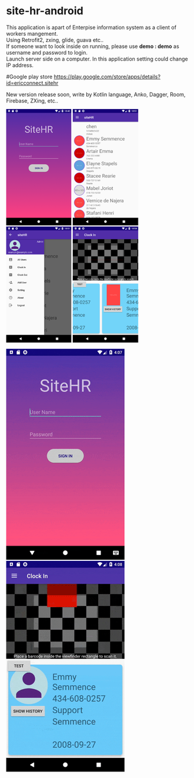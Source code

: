 # site-hr-android
This application is apart of Enterpise information system as a client of workers mangement.
<br/>Using Retrofit2, zxing, glide, guava etc..
<br/>If someone want to look inside on running, please use <b>demo : demo</b> as username and password to login.
<br/>Launch server side on a computer. In this application setting could change IP address.

#Google play store
https://play.google.com/store/apps/details?id=ericconnect.sitehr

New version release soon, write by Kotlin language, Anko, Dagger, Room, Firebase, ZXing, etc..

<img src="https://github.com/EricConnect/site-hr-android/blob/master/arts/Screenshot_1524062430.png" heigh="35%" width="35%"> <img src="https://github.com/EricConnect/site-hr-android/blob/master/arts/Screenshot_1524063102.png" heigh="35%" width="35%">
<img src="https://github.com/EricConnect/site-hr-android/blob/master/arts/Screenshot_1524063107.png" heigh="35%" width="35%"> <img src="https://github.com/EricConnect/site-hr-android/blob/master/arts/Screenshot_1524063286.png" heigh="35%" width="35%">

<img src="https://github.com/EricConnect/site-hr-android/blob/master/arts/ezgif-5-ea32ec5393.gif" > <img src="https://github.com/EricConnect/site-hr-android/blob/master/arts/ezgif-5-b32851380d.gif" >
